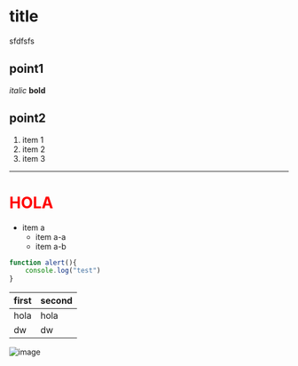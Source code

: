 # title
sfdfsfs 


## point1
_italic_
**bold**

## point2
1. item 1
2. item 2
3. item 3

***
<h1 style="color:red">HOLA</h1>

* item a
    * item a-a
    * item a-b

``` javascript
function alert(){
    console.log("test")
}
```

first |second 
--------- | ---------
hola | hola 
dw | dw 

![image](https://www.google.com/images/branding/googlelogo/2x/googlelogo_color_92x30dp.png)

